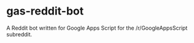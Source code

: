 # gas-reddit-bot
A Reddit bot written for Google Apps Script for the /r/GoogleAppsScript subreddit.
